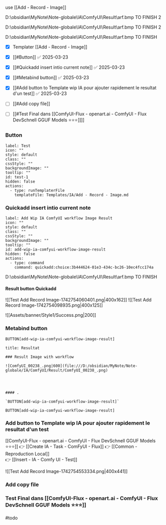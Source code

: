 use [[Add - Record - Image]]

D:\obsidian\MyNote\Note-globale\IA\ComfyUI\Result\arf.bmp
TO FINISH 2

D:\obsidian\MyNote\Note-globale\IA\ComfyUI\Result\arf.bmp
TO FINISH 2

D:\obsidian\MyNote\Note-globale\IA\ComfyUI\Result\arf.bmp
TO FINISH

- [x] Templater [[Add - Record - Image]]
- [x] [[#Button]] ✅ 2025-03-23
- [x] [[#Quickadd insert intio current note]] ✅ 2025-03-23
- [x] [[#Metabind button]] ✅ 2025-03-23
- [x] [[#Add button to Template wip IA pour ajouter rapidement le resultat d'un test]] ✅ 2025-03-23
- [ ] [[#Add copy file]]
- [ ] [[#Test Final dans [[ComfyUI-Flux - openart.ai - ComfyUI - Flux DevSchnell GGUF Models ⭐⭐⭐]]]]



### Button

```meta-bind-button
label: Test
icon: ""
style: default
class: ""
cssStyle: ""
backgroundImage: ""
tooltip: ""
id: test-1
hidden: false
actions:
  - type: runTemplaterFile
    templateFile: Templates/IA/Add - Record - Image.md

```



### Quickadd insert intio current note

```meta-bind-button
label: Add Wip IA ComfyUI workflow Image Result
icon: ""
style: default
class: ""
cssStyle: ""
backgroundImage: ""
tooltip: ""
id: add-wip-ia-comfyui-workflow-image-result
hidden: false
actions:
  - type: command
    command: quickadd:choice:3b444624-01e3-434c-bc26-10ec4fcc174a

```


D:\obsidian\MyNote\Note-globale\IA\ComfyUI\Result\arf.bmp
TO FINISH


#### Result button Quickadd 
![[Test Add Record Image-1742754060401.png|400x162]]
![[Test Add Record Image-1742754098935.png|400x125]]

![[Assets/banner/Style1/Success.png|200]]


### Metabind button

`BUTTON[add-wip-ia-comfyui-workflow-image-result]`

```ad-success
title: Resultat

### Result Image with workflow

![ComfyUI_00238_.png|600](file:///D:/obsidian/MyNote/Note-globale/IA/ComfyUI/Result/ComfyUI_00238_.png)




#### .

`BUTTON[add-wip-ia-comfyui-workflow-image-result]`

```

`BUTTON[add-wip-ia-comfyui-workflow-image-result]`


### Add button to Template wip IA pour ajouter rapidement le resultat d'un test

[[ComfyUI-Flux - openart.ai - ComfyUI - Flux DevSchnell GGUF Models ⭐⭐⭐]]  👉 [[Create IA - Task - ComFyUI - Flux]] 
👉  [[Common - Reproduction Local]]  
👉 [[Insert - IA - Comfy UI - Test]]


![[Test Add Record Image-1742754553334.png|400x441]]




### Add copy file




### Test Final dans [[ComfyUI-Flux - openart.ai - ComfyUI - Flux DevSchnell GGUF Models ⭐⭐⭐]]
#todo
